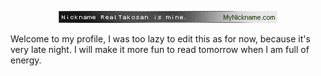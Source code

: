 
<p align="center">
  <img src="img.gif" />
</p>

Welcome to my profile, I was too lazy to edit this as for now, because it's very late night. I will make it more fun to read tomorrow when I am full of energy.
